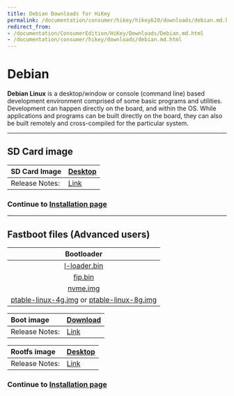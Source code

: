 ```yaml
---
title: Debian Downloads for HiKey
permalink: /documentation/consumer/hikey/hikey620/downloads/debian.md.html
redirect_from:
- /documentation/ConsumerEdition/HiKey/Downloads/Debian.md.html
- /documentation/consumer/hikey/downloads/debian.md.html
---
```

# Debian

**Debian Linux** is a desktop/window or console (command line) based development environment comprised of some basic programs and utilities. Development can happen directly on the board, and within the OS. While applications and programs can be built directly on the board, they can also be built remotely and cross-compiled for the particular system.

***

## SD Card image

|   SD Card Image    |    [Desktop](http://snapshots.linaro.org/96boards/hikey/linaro/debian/latest/linaro-stretch-developer-hikey-*.sd.gz) |
|:------------------|:-----------------------|
|Release Notes:     |[Link](http://snapshots.linaro.org/96boards/hikey/linaro/debian/latest)       |

### Continue to [Installation page](../installation/)

***

## Fastboot files (Advanced users)

|   Bootloader    |     
|:----------------------------:|
| [l-loader.bin](http://builds.96boards.org/snapshots/reference-platform/components/uefi-staging/latest/hikey/debug/l-loader.bin)  |  
|  [fip.bin](http://builds.96boards.org/snapshots/reference-platform/components/uefi-staging/latest/hikey/debug/fip.bin)           |  
| [nvme.img](http://builds.96boards.org/snapshots/reference-platform/components/uefi-staging/latest/hikey/debug/nvme.img)          |
| [ptable-linux-4g.img](http://builds.96boards.org/snapshots/reference-platform/components/uefi-staging/latest/hikey/debug/ptable-linux-4g.img) or [ptable-linux-8g.img](http://builds.96boards.org/snapshots/reference-platform/components/uefi-staging/latest/hikey/debug/ptable-linux-8g.img)     |

|   Boot image    |    [Download](http://snapshots.linaro.org/96boards/hikey/linaro/debian/latest/boot-linaro-stretch-developer-hikey-*.img.gz)    |
|:------------------|:-----------------------|
|Release Notes:     |[Link](http://snapshots.linaro.org/96boards/hikey/linaro/debian/latest)      |

|   Rootfs image    |    [Desktop](http://snapshots.linaro.org/96boards/hikey/linaro/debian/latest/rootfs-linaro-stretch-developer-hikey-*.img.gz) |
|:------------------|:----------------------------------|
|Release Notes:     |[Link](http://releases.linaro.org/96boards/hikey/linaro/debian/latest/)      |

### Continue to [Installation page](../installation/)
